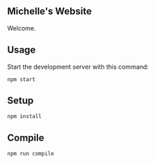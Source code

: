 Michelle's Website
---
 
Welcome.

Usage
---
 
Start the development server with this command:
 
```
npm start
```
 
Setup
---
 
```
npm install
```

Compile
---
```
npm run compile
```